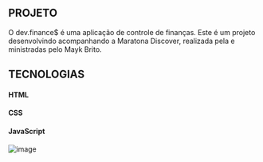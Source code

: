 ## PROJETO
O dev.finance$ é uma aplicação de controle de finanças. Este é um projeto desenvolvindo acompanhando a  Maratona Discover, realizada pela e ministradas pelo Mayk Brito.

## TECNOLOGIAS
#### HTML
#### CSS
#### JavaScript


![image](https://user-images.githubusercontent.com/17939912/110791381-e7082f80-8250-11eb-95e5-f080bc151d91.png)
